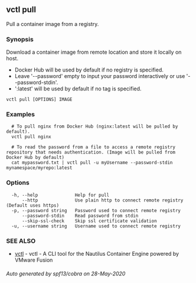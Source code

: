 ## vctl pull

Pull a container image from a registry.

### Synopsis

Download a container image from remote location and store it locally on host.
* Docker Hub will be used by default if no registry is specified.
* Leave '--password' empty to input your password interactively or use '--password-stdin'.
* ':latest' will be used by default if no tag is specified.

```
vctl pull [OPTIONS] IMAGE
```

### Examples

```
  # To pull nginx from Docker Hub (nginx:latest will be pulled by default).
  vctl pull nginx

  # To read the password from a file to access a remote registry repository that needs authentication. (Image will be pulled from Docker Hub by default)
  cat mypassword.txt | vctl pull -u myUsername --password-stdin mynamespace/myrepo:latest
```

### Options

```
  -h, --help              Help for pull
      --http              Use plain http to connect remote registry (Default uses https)
  -p, --password string   Password used to connect remote registry
      --password-stdin    Read password from stdin
      --skip-ssl-check    Skip ssl certificate validation
  -u, --username string   Username used to connect remote registry
```

### SEE ALSO

* [vctl](vctl.md)	 - vctl - A CLI tool for the Nautilus Container Engine powered by VMware Fusion

###### Auto generated by spf13/cobra on 28-May-2020

